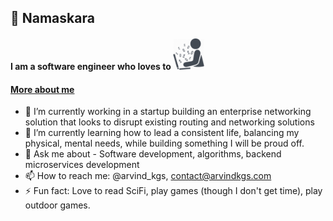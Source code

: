 ## :pray: Namaskara

#### I am a software engineer who loves to <img src="https://github.com/arvindkgs/arvindkgs/blob/main/coding.png?raw=true" width="50" height="50">

#### [More about me](https://arvindkgs.com)

- 🔭 I’m currently working in a startup building an enterprise networking solution that looks to disrupt existing routing and networking solutions
- 🌱 I’m currently learning how to lead a consistent life, balancing my physical, mental needs, while building something I will be proud off. 
- 💬 Ask me about - Software development, algorithms, backend microservices development 
- 📫 How to reach me: @arvind_kgs, contact@arvindkgs.com
- ⚡ Fun fact: Love to read SciFi, play games (though I don't get time), play outdoor games.
